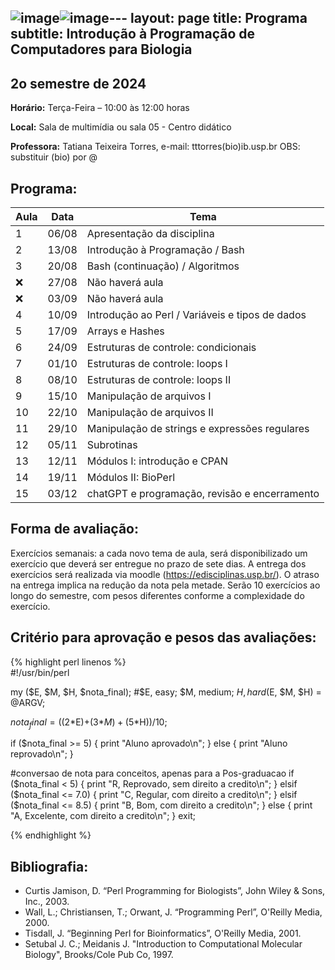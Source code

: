 ![image](https://github.com/user-attachments/assets/c4a49edc-a625-4046-89e9-928dac19df88)![image](https://github.com/user-attachments/assets/65d7bb2b-5a52-453f-8507-dd3955628621)---
layout: page
title: Programa
subtitle: Introdução à Programação de Computadores para Biologia
---


## 2o semestre de 2024

**Horário:**    Terça-Feira – 10:00 às 12:00 horas

**Local:**    Sala de multimídia ou sala 05 - Centro didático  
                               
**Professora:** Tatiana Teixeira Torres, e-mail: tttorres(bio)ib.usp.br
OBS: substituir (bio) por @ 

## Programa:

| Aula | Data  | Tema                                            |
|------|-------|-------------------------------------------------|
| 1    | 06/08 | Apresentação da disciplina                      |
| 2    | 13/08 | Introdução à Programação / Bash                 |
| 3    | 20/08 | Bash (continuação) / Algoritmos                 |
| :x:  | 27/08 | Não haverá aula                                 |
| :x:  | 03/09 | Não haverá aula                                 |
| 4    | 10/09 | Introdução ao Perl / Variáveis e tipos de dados |
| 5    | 17/09 | Arrays e Hashes                                 |
| 6    | 24/09 | Estruturas de controle: condicionais            |
| 7    | 01/10 | Estruturas de controle: loops I                 |
| 8    | 08/10 | Estruturas de controle: loops II                |
| 9    | 15/10 | Manipulação de arquivos I                       |
| 10   | 22/10 | Manipulação de arquivos II                      |
| 11   | 29/10 | Manipulação de strings e expressões regulares   |
| 12   | 05/11 | Subrotinas                                      |
| 13   | 12/11 | Módulos I: introdução e CPAN                    |
| 14   | 19/11 | Módulos II: BioPerl                             |
| 15   | 03/12 | chatGPT e programação, revisão e encerramento   |

  

## Forma de avaliação:

Exercícios semanais: a cada novo tema de aula, será disponibilizado um exercício que deverá ser entregue no prazo de sete dias. A entrega dos exercícios será realizada via moodle (https://edisciplinas.usp.br/). O atraso na entrega implica na redução da nota pela metade. Serão 10 exercícios ao longo do semestre, com pesos diferentes conforme a complexidade do exercício. 

## Critério para aprovação e pesos das avaliações:

{% highlight perl linenos %}  
#!/usr/bin/perl

my ($E, $M, $H, $nota_final); #$E, easy; $M, medium; $H, hard
($E, $M, $H) = @ARGV; 

$nota_final = ((2*$E)+(3*$M)+(5*$H))/10;

if ($nota_final >= 5) {
  print "Aluno aprovado\n";
} else {
  print "Aluno reprovado\n";
}

#conversao de nota para conceitos, apenas para a Pos-graduacao
if ($nota_final < 5) {
  print "R, Reprovado, sem direito a credito\n";
} elsif ($nota_final <= 7.0) {
  print "C, Regular, com direito a credito\n";
} elsif ($nota_final <= 8.5) {
  print "B, Bom, com direito a credito\n";
} else {
  print "A, Excelente, com direito a credito\n";
}
exit;

{% endhighlight %}
  

## Bibliografia:

- Curtis Jamison, D. “Perl Programming for Biologists”, John Wiley & Sons, Inc., 2003.
- Wall, L.; Christiansen, T.; Orwant, J. “Programming Perl”, O'Reilly Media, 2000.
- Tisdall, J. “Beginning Perl for Bioinformatics”, O'Reilly Media, 2001.
- Setubal J. C.; Meidanis J. "Introduction to Computational Molecular Biology", Brooks/Cole Pub Co, 1997.
